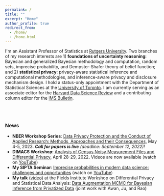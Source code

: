 ```yaml
---
permalink: /
title: ""
excerpt: "Home"
author_profile: true
redirect_from:
  - /home/
  - /home.html
---
```



I'm an Assistant Professor of Statistics at [Rutgers University](https://www.stat.rutgers.edu/people-pages/faculty/people/403-robin-gong). Two branches of my research interests are 1) **foundations of uncertainty reasoning**: Bayesian and generalized Bayesian methodology and computation, random sets, imprecise probability, and Dempster-Shafer theory of belief function; and 2) **statistical privacy**: privacy-aware statistical inference and computational methodologies, and inference-aware privacy and disclosure mechanism design. I hold a status-only appointment with the Department of Statistical Sciences at the [University of Toronto](https://www.statistics.utoronto.ca/people/directories/all-faculty/ruobin-gong). I am currently serving as an associate editor for the [Harvard Data Science Review](https://hdsr.mitpress.mit.edu) and a contributing column editor for the [IMS Bulletin](https://imstat.org/about-the-ims-bulletin/).


<br>
<br>

### News

* **NBER Workshop Series**: [Data Privacy Protection and the Conduct of Applied Research: Methods, Approaches and their Consequences](https://www.nber.org/data-privacy-protection-and-conduct-applied-research-methods-approaches-and-their-consequences), May 4-5, 2023. _**Call for papers is live** (deadline: September 12, 2022)!_
* **DIMACS Workshop**: [Analysis of Census Noisy Measurement Files and Differential Privacy](http://dimacs.rutgers.edu/events/details?eID=2038), April 28-29, 2022. Videos are now available (watch on [YouTube](https://www.youtube.com/playlist?list=PLKVCRT3MRed733-w2Lo2yvCAkac9zdIVj))
* **My SIPTA Seminar**: [Imprecise probabilities in modern data science: challenges and opportunities](https://sipta.org/events/sipta-seminars/) (watch on [YouTube](https://www.youtube.com/watch?v=rNVWyG-0XgA))
* **My talk** ([video](http://www.fields.utoronto.ca/talks/Data-Augmentation-MCMC-Bayesian-Inference-Privatized-Data)) at the Fields Institute Workshop on Differential Privacy and Statistical Data Analysis: [Data Augmentation MCMC for Bayesian Inference from Privatized Data](https://ruobingong.github.io/publication/2022-06-01-DAMCMC) (joint work with Awan, Ju, and Rao)

